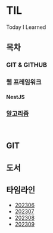 # TIL
Today I Learned

## 목차

### GIT & GITHUB

### 웹 프레임워크

#### NestJS

### [알고리즘](https://github.com/ymink716/PS)

<br>

## GIT

## 도서



## 타임라인

* [202306](./타임라인/202306.md)
* [202307](./타임라인/202307.md)
* [202308](./타임라인/202308.md)
* [202309](./타임라인/202309.md)